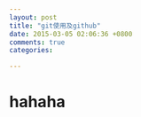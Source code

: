 ```yaml
---
layout: post
title: "git使用及github"
date: 2015-03-05 02:06:36 +0800
comments: true
categories: 

---
```


# hahaha
